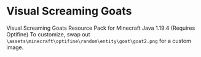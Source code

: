 # Visual Screaming Goats
Visual Screaming Goats Resource Pack for Minecraft Java 1.19.4 (Requires Optifine)
To customize, swap out `\assets\minecraft\optifine\random\entity\goat\goat2.png` for a custom image.
